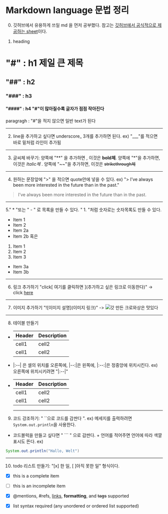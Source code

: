 # Markdown language 문법 정리
0. 깃허브에서 유용하게 쓰일 md 을 먼저 공부했다. 참고는 [깃허브에서 공식적으로 제공하는 sheet](https://guides.github.com/pdfs/markdown-cheatsheet-online.pdf)이다.

1. heading
  # "#" : h1 제일 큰 제목
  ## "##" : h2
  ### "###" : h3
  #### "####" : h4 "#"이 많아질수록 글자가 점점 작아진다
  paragragh : "#"을 적지 않으면 일반 text가 된다
  ___
 2. line을 추가하고 싶다면 underscore_ 3개를 추가하면 된다. ex) "___"를 적으면 바로 밑처럼 라인이 추가됨
  ___
  
 3. 글씨체 바꾸기: 양쪽에 "**" 을 추가하면 , 이것은 **bold체**. 양쪽에 "*"을 추가하면, 이것은 *Italic체* . 양쪽에 "~~"을 추가하면, 이것은 ~~strikethrough체~~
 ___
 4. 원하는 문장앞에 ">" 을 적으면 quote안에 넣을 수 있다. ex) "> I’ve always been more interested in the future than in the past."

> I’ve always been more interested
> in the future than in the past.
___
 5." * "또는 " - " 로 목록을 만들 수 있다. " 1. "처럼 숫자로는 숫자목록도 만들 수 있다.
* Item 1
* Item 2
 * Item 2a
 * Item 2b
혹은
1. Item 1
2. Item 2
3. Item 3
 * Item 3a
 * Item 3b
___
6. 링크 추가하기
"click[ 여기를 클릭하면 ](추가하고 싶은 링크로 이동한다)" -> click [here](https://ye0985.github.io/)
___
7. 이미지 추가하기
"![이미지 설명](이미지 링크)" -> ![갓 만든 크로와상은 맛있다](https://img1.daumcdn.net/thumb/R720x0.q80/?scode=mtistory2&fname=http%3A%2F%2Fcfile27.uf.tistory.com%2Fimage%2F99E151455C75F80620FB50)
___
8. 테이블 만들기
- Header|Description 
  |--|--|
  cell1 | cell2
  cell1 | cell2
- |:--| 은 셀의 위치를 오른쪽에,  |--:|은 왼쪽에,  |:--:|은 정중앙에 위치시킨다. 
ex) 오른쪽에 위치시키려면 "|:--|"
- Header|Description 
    |:--|:--|
  cell1 | cell2
  cell1 | cell2
  ___
9. 코드 강조하기: " ``으로 코드를 감싼다 ". ex) 메세지를 출력하려면 `System.out.println`을 사용한다. 
- 코드블럭을 만들고 싶다면 " ``` " 으로 감싼다. + 언어를 적어주면 언어에 따라 색깔표시도 뜬다. ex) 
 ``` java
 System.out.println("Hallo, Welt")
 ```
 ___
10. todo 리스트 만들기: "[x] 한 일, [ ]아직 못한 일" 형식이다.
- [x] this is a complete item
- [ ] this is an incomplete item
- [x] @mentions, #refs, [links](),
**formatting**, and <del>tags</del>
supported
- [x] list syntax required (any
unordered or ordered list
supported)
  
